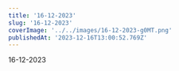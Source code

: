 ```yaml
---
title: '16-12-2023'
slug: '16-12-2023'
coverImage: '../../images/16-12-2023-g0MT.png'
publishedAt: '2023-12-16T13:00:52.769Z'
---
```


16-12-2023